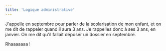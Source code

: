 ```yaml
---
title: 'Logique administrative'
---
```


J'appelle en septembre pour parler de la scolarisation de mon enfant, et on me dit de rappeler quand il aura 3 ans. Je rappelles donc à ses 3 ans, en janvier. On me dit qu'il fallait déposer un dossier en septembre.

Rhaaaaaaa !
